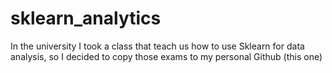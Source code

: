 # sklearn_analytics
In the university I took a class that teach us how to use Sklearn for data analysis, so I decided to copy those exams to my personal Github (this one)
